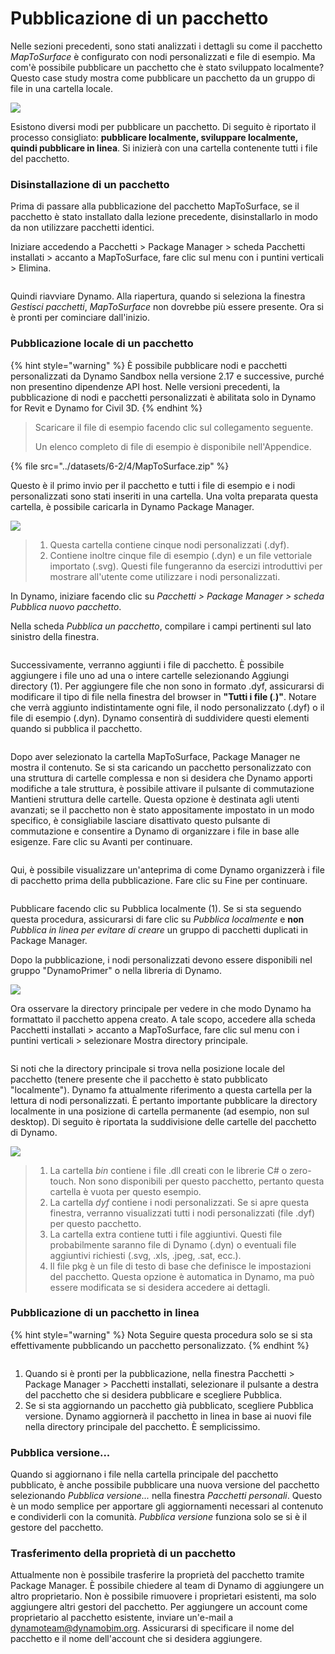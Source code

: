 # Pubblicazione di un pacchetto

Nelle sezioni precedenti, sono stati analizzati i dettagli su come il pacchetto _MapToSurface_ è configurato con nodi personalizzati e file di esempio. Ma com'è possibile pubblicare un pacchetto che è stato sviluppato localmente? Questo case study mostra come pubblicare un pacchetto da un gruppo di file in una cartella locale.

![](<../images/6-2/3/develop package - custom nodes 01 (1) (1).jpg>)

Esistono diversi modi per pubblicare un pacchetto. Di seguito è riportato il processo consigliato: **pubblicare localmente, sviluppare localmente, quindi pubblicare in linea**. Si inizierà con una cartella contenente tutti i file del pacchetto.

### Disinstallazione di un pacchetto

Prima di passare alla pubblicazione del pacchetto MapToSurface, se il pacchetto è stato installato dalla lezione precedente, disinstallarlo in modo da non utilizzare pacchetti identici.

Iniziare accedendo a Pacchetti > Package Manager > scheda Pacchetti installati > accanto a MapToSurface, fare clic sul menu con i puntini verticali > Elimina.

<figure><img src="../../.gitbook/assets/delete-map-to-surface.png" alt=""><figcaption></figcaption></figure>

Quindi riavviare Dynamo. Alla riapertura, quando si seleziona la finestra _Gestisci pacchetti_, _MapToSurface_ non dovrebbe più essere presente. Ora si è pronti per cominciare dall'inizio.

### Pubblicazione locale di un pacchetto

{% hint style="warning" %} È possibile pubblicare nodi e pacchetti personalizzati da Dynamo Sandbox nella versione 2.17 e successive, purché non presentino dipendenze API host. Nelle versioni precedenti, la pubblicazione di nodi e pacchetti personalizzati è abilitata solo in Dynamo for Revit e Dynamo for Civil 3D. {% endhint %}

> Scaricare il file di esempio facendo clic sul collegamento seguente.
>
> Un elenco completo di file di esempio è disponibile nell'Appendice.

{% file src="../datasets/6-2/4/MapToSurface.zip" %}

Questo è il primo invio per il pacchetto e tutti i file di esempio e i nodi personalizzati sono stati inseriti in una cartella. Una volta preparata questa cartella, è possibile caricarla in Dynamo Package Manager.

![](../images/6-2/4/publishapackage-publishlocally01.jpg)

> 1. Questa cartella contiene cinque nodi personalizzati (.dyf).
> 2. Contiene inoltre cinque file di esempio (.dyn) e un file vettoriale importato (.svg). Questi file fungeranno da esercizi introduttivi per mostrare all'utente come utilizzare i nodi personalizzati.

In Dynamo, iniziare facendo clic su _Pacchetti > Package Manager > scheda Pubblica nuovo pacchetto_.

Nella scheda _Pubblica un pacchetto_, compilare i campi pertinenti sul lato sinistro della finestra.

<figure><img src="../../.gitbook/assets/package-details.png" alt=""><figcaption></figcaption></figure>

Successivamente, verranno aggiunti i file di pacchetto. È possibile aggiungere i file uno ad una o intere cartelle selezionando Aggiungi directory (1). Per aggiungere file che non sono in formato .dyf, assicurarsi di modificare il tipo di file nella finestra del browser in **"Tutti i file (**_._**)"**. Notare che verrà aggiunto indistintamente ogni file, il nodo personalizzato (.dyf) o il file di esempio (.dyn). Dynamo consentirà di suddividere questi elementi quando si pubblica il pacchetto.

<figure><img src="../../.gitbook/assets/map-to-surface-contents.png" alt=""><figcaption></figcaption></figure>

Dopo aver selezionato la cartella MapToSurface, Package Manager ne mostra il contenuto. Se si sta caricando un pacchetto personalizzato con una struttura di cartelle complessa e non si desidera che Dynamo apporti modifiche a tale struttura, è possibile attivare il pulsante di commutazione Mantieni struttura delle cartelle. Questa opzione è destinata agli utenti avanzati; se il pacchetto non è stato appositamente impostato in un modo specifico, è consigliabile lasciare disattivato questo pulsante di commutazione e consentire a Dynamo di organizzare i file in base alle esigenze. Fare clic su Avanti per continuare.

<figure><img src="../../.gitbook/assets/map-to-surface-contents-preview.png" alt=""><figcaption></figcaption></figure>

Qui, è possibile visualizzare un'anteprima di come Dynamo organizzerà i file di pacchetto prima della pubblicazione. Fare clic su Fine per continuare.

<figure><img src="../../.gitbook/assets/publish-locally.png" alt=""><figcaption></figcaption></figure>

Pubblicare facendo clic su Pubblica localmente (1). Se si sta seguendo questa procedura, assicurarsi di fare clic su _Pubblica localmente_ e **non** _Pubblica in linea per evitare di creare_ un gruppo di pacchetti duplicati in Package Manager.

Dopo la pubblicazione, i nodi personalizzati devono essere disponibili nel gruppo "DynamoPrimer" o nella libreria di Dynamo.

![](<../images/6-2/3/develop package - install package 02 (1) (1).jpg>)

Ora osservare la directory principale per vedere in che modo Dynamo ha formattato il pacchetto appena creato. A tale scopo, accedere alla scheda Pacchetti installati > accanto a MapToSurface, fare clic sul menu con i puntini verticali > selezionare Mostra directory principale.

<figure><img src="../../.gitbook/assets/show-root-directory.png" alt=""><figcaption></figcaption></figure>

Si noti che la directory principale si trova nella posizione locale del pacchetto (tenere presente che il pacchetto è stato pubblicato "localmente"). Dynamo fa attualmente riferimento a questa cartella per la lettura di nodi personalizzati. È pertanto importante pubblicare la directory localmente in una posizione di cartella permanente (ad esempio, non sul desktop). Di seguito è riportata la suddivisione delle cartelle del pacchetto di Dynamo.

![](../images/6-2/4/publishapackage-publishlocally06.jpg)

> 1. La cartella _bin_ contiene i file .dll creati con le librerie C# o zero-touch. Non sono disponibili per questo pacchetto, pertanto questa cartella è vuota per questo esempio.
> 2. La cartella _dyf_ contiene i nodi personalizzati. Se si apre questa finestra, verranno visualizzati tutti i nodi personalizzati (file .dyf) per questo pacchetto.
> 3. La cartella extra contiene tutti i file aggiuntivi. Questi file probabilmente saranno file di Dynamo (.dyn) o eventuali file aggiuntivi richiesti (.svg, .xls, .jpeg, .sat, ecc.).
> 4. Il file pkg è un file di testo di base che definisce le impostazioni del pacchetto. Questa opzione è automatica in Dynamo, ma può essere modificata se si desidera accedere ai dettagli.

### Pubblicazione di un pacchetto in linea

{% hint style="warning" %} Nota Seguire questa procedura solo se si sta effettivamente pubblicando un pacchetto personalizzato. {% endhint %}

<figure><img src="../../.gitbook/assets/publish-version.png" alt=""><figcaption></figcaption></figure>

1. Quando si è pronti per la pubblicazione, nella finestra Pacchetti > Package Manager > Pacchetti installati, selezionare il pulsante a destra del pacchetto che si desidera pubblicare e scegliere Pubblica.
2. Se si sta aggiornando un pacchetto già pubblicato, scegliere Pubblica versione. Dynamo aggiornerà il pacchetto in linea in base ai nuovi file nella directory principale del pacchetto. È semplicissimo.

### Pubblica versione...

Quando si aggiornano i file nella cartella principale del pacchetto pubblicato, è anche possibile pubblicare una nuova versione del pacchetto selezionando _Pubblica versione..._ nella finestra _Pacchetti personali_. Questo è un modo semplice per apportare gli aggiornamenti necessari al contenuto e condividerli con la comunità. _Pubblica versione_ funziona solo se si è il gestore del pacchetto.

### Trasferimento della proprietà di un pacchetto

Attualmente non è possibile trasferire la proprietà del pacchetto tramite Package Manager. È possibile chiedere al team di Dynamo di aggiungere un altro proprietario. Non è possibile rimuovere i proprietari esistenti, ma solo aggiungere altri gestori del pacchetto. Per aggiungere un account come proprietario al pacchetto esistente, inviare un'e-mail a [dynamoteam@dynamobim.org](mailto:dynamoteam@dynamobim.org). Assicurarsi di specificare il nome del pacchetto e il nome dell'account che si desidera aggiungere.

